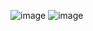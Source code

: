 ![image](https://user-images.githubusercontent.com/87923556/150391172-6b9e020d-67d5-4e92-ac33-1797a48769da.png)
![image](https://user-images.githubusercontent.com/87923556/150398953-4c28598d-d458-4517-a112-c165e9e78926.png)
